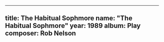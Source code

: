 
---
title: The Habitual Sophmore
name: "The Habitual Sophmore"
year:  1989
album: Play
composer: Rob Nelson
---
